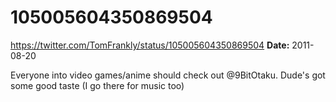 # 105005604350869504
https://twitter.com/TomFrankly/status/105005604350869504
**Date:** 2011-08-20

Everyone into video games/anime should check out @9BitOtaku. Dude's got some good taste (I go there for music too)
